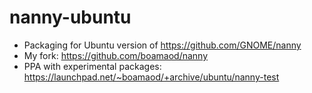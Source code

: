 nanny-ubuntu
============

* Packaging for Ubuntu version of https://github.com/GNOME/nanny
* My fork: https://github.com/boamaod/nanny
* PPA with experimental packages: https://launchpad.net/~boamaod/+archive/ubuntu/nanny-test
